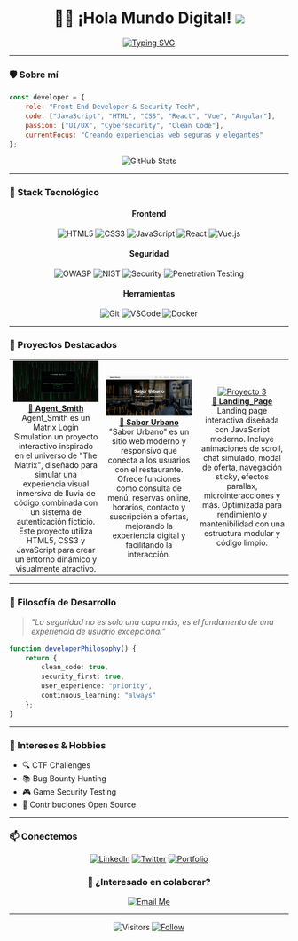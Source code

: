 <div align="center">
  
# 👨‍💻 ¡Hola Mundo Digital! <img src="https://media.giphy.com/media/hvRJCLFzcasrR4ia7z/giphy.gif" width="35">

[![Typing SVG](https://readme-typing-svg.herokuapp.com?font=Fira+Code&pause=1000&color=00C2FF&center=true&vCenter=true&random=false&width=435&lines=Desarrollador+Front-End;Especialista+en+Ciberseguridad;Creando+Interfaces+Seguras+%26+Elegantes)](https://git.io/typing-svg)

</div>

---

### 🛡️ Sobre mí

```javascript
const developer = {
    role: "Front-End Developer & Security Tech",
    code: ["JavaScript", "HTML", "CSS", "React", "Vue", "Angular"],
    passion: ["UI/UX", "Cybersecurity", "Clean Code"],
    currentFocus: "Creando experiencias web seguras y elegantes"
};
```

<div align="center">
  <img src="https://github-readme-stats.vercel.app/api?username=USUARIO&show_icons=true&theme=radical" alt="GitHub Stats" />
</div>

---

### 🔧 Stack Tecnológico

<div align="center">

#### Frontend
![HTML5](https://img.shields.io/badge/-HTML5-E34F26?style=for-the-badge&logo=html5&logoColor=white)
![CSS3](https://img.shields.io/badge/-CSS3-1572B6?style=for-the-badge&logo=css3)
![JavaScript](https://img.shields.io/badge/-JavaScript-F7DF1E?style=for-the-badge&logo=javascript&logoColor=black)
![React](https://img.shields.io/badge/-React-61DAFB?style=for-the-badge&logo=react&logoColor=black)
![Vue.js](https://img.shields.io/badge/-Vue.js-4FC08D?style=for-the-badge&logo=react&logoColor=black)



#### Seguridad
![OWASP](https://img.shields.io/badge/-OWASP-000000?style=for-the-badge&logo=owasp&logoColor=white)
![NIST](https://img.shields.io/badge/-NIST-000000?style=for-the-badge&logo=owasp&logoColor=white)
![Security](https://img.shields.io/badge/-Web_Security-CC0000?style=for-the-badge&logo=security&logoColor=white)
![Penetration Testing](https://img.shields.io/badge/-Penetration_Testing-000000?style=for-the-badge&logo=kalilinux&logoColor=white)

#### Herramientas
![Git](https://img.shields.io/badge/-Git-F05032?style=for-the-badge&logo=git&logoColor=white)
![VSCode](https://img.shields.io/badge/-VSCode-007ACC?style=for-the-badge&logo=visual-studio-code&logoColor=white)
![Docker](https://img.shields.io/badge/-Docker-2496ED?style=for-the-badge&logo=docker&logoColor=white)

</div>

---

### 🚀 Proyectos Destacados

<table>
  <tr>
    <td align="center" width="33%">
      <a href="https://franjavacisco.github.io/Agent_Smith/">
        <img src="./assets/Agent_Smith.png" alt="Proyecto 1"/>
        <br />
        <b>🔐 Agent_Smith</b>
      </a>
      <br />
      Agent_Smith es un Matrix Login Simulation un proyecto interactivo inspirado en el universo de "The Matrix", diseñado para simular una experiencia visual inmersiva de lluvia de código combinada con un sistema de autenticación ficticio. Este proyecto utiliza HTML5, CSS3 y JavaScript para crear un entorno dinámico y visualmente atractivo.
    </td>
    <td align="center" width="33%">
      <a href="https://github.com/FranJavacisco/Sabor_Urbano">
        <img src="./assets/Sabor_Urbano.png" alt="Proyecto 2"/>
        <br />
        <b>🥂 Sabor Urbano</b>
      </a>
      <br />
      "Sabor Urbano" es un sitio web moderno y responsivo que conecta a los usuarios con el restaurante. Ofrece funciones como consulta de menú, reservas online, horarios, contacto y suscripción a ofertas, mejorando la experiencia digital y facilitando la interacción.
    </td>
    <td align="center" width="33%">
      <a href="https://franjavacisco.github.io/Landing_Page/">
        <img src="/api/placeholder/300/200" alt="Proyecto 3"/>
        <br />
        <b>📱 Landing_Page</b>
      </a>
      <br />
      Landing page interactiva diseñada con JavaScript moderno. Incluye animaciones de scroll, chat simulado, modal de oferta, navegación sticky, efectos parallax, microinteracciones y más. Optimizada para rendimiento y mantenibilidad con una estructura modular y código limpio.
    </td>
  </tr>
</table>

---

### 💭 Filosofía de Desarrollo

> *"La seguridad no es solo una capa más, es el fundamento de una experiencia de usuario excepcional"*

```typescript
function developerPhilosophy() {
    return {
        clean_code: true,
        security_first: true,
        user_experience: "priority",
        continuous_learning: "always"
    };
}
```

---

### 🎯 Intereses & Hobbies

- 🔍 CTF Challenges
- 📚 Bug Bounty Hunting
- 🎮 Game Security Testing
- 🌱 Contribuciones Open Source

---

### 📫 Conectemos

<div align="center">
  
[![LinkedIn](https://img.shields.io/badge/LinkedIn-0077B5?style=for-the-badge&logo=linkedin&logoColor=white)](TU_LINKEDIN)
[![Twitter](https://img.shields.io/badge/Twitter-1DA1F2?style=for-the-badge&logo=twitter&logoColor=white)](TU_TWITTER)
[![Portfolio](https://img.shields.io/badge/Portfolio-000000?style=for-the-badge&logo=netlify&logoColor=white)](TU_PORTFOLIO)

</div>

<div align="center">

### 🤝 ¿Interesado en colaborar?

[![Email Me](https://img.shields.io/badge/Email-D14836?style=for-the-badge&logo=gmail&logoColor=white)](mailto:TU_EMAIL)

</div>

---

<div align="center">
  
![Visitors](https://visitor-badge.laobi.icu/badge?page_id=TU_USUARIO.TU_USUARIO)
[![Follow](https://img.shields.io/github/followers/TU_USUARIO?label=Follow&style=social)](https://github.com/TU_USUARIO)

</div>